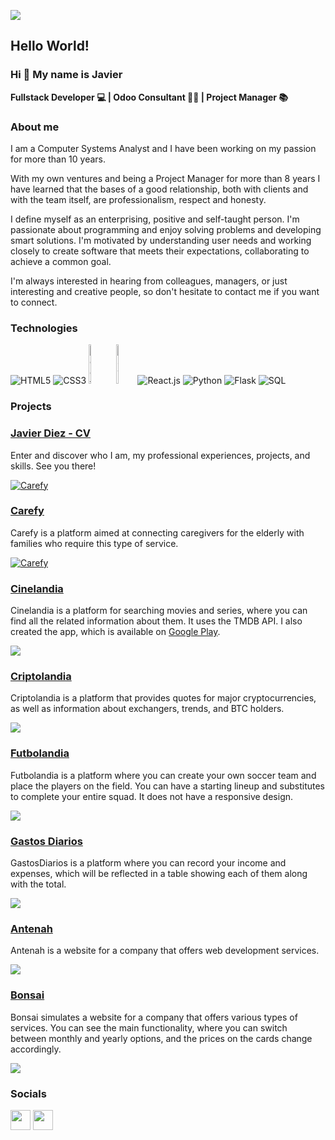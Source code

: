 ![](images/banner.png)

<div align="">
    <h2> Hello World! </h2>
    <h3> Hi 👋 My name is Javier </h3>
    <p> <b> Fullstack Developer 💻 | Odoo Consultant 👨‍💼 | Project Manager 📚 </b> </p>

### About me

I am a Computer Systems Analyst and I have been working on my passion for more than 10 years.

With my own ventures and being a Project Manager for more than 8 years I have learned that the bases of a good relationship, both with clients and with the team itself, are professionalism, respect and honesty.

I define myself as an enterprising, positive and self-taught person. I'm passionate about programming and enjoy solving problems and developing smart solutions. I'm motivated by understanding user needs and working closely to create software that meets their expectations, collaborating to achieve a common goal.

I'm always interested in hearing from colleagues, managers, or just interesting and creative people, so don't hesitate to contact me if you want to connect.

### Technologies

<img src="https://i.postimg.cc/XY9x18g1/317755-badge-html-html5-achievement-award-icon.png" alt="HTML5" border="0" />
<img src="https://i.postimg.cc/2jBHBrZf/4202020-css3-html-logo-social-social-media-icon.png" alt="CSS3" border="0" />
<img src="https://i.postimg.cc/sXLpgQcZ/logo-bootstrap.png" alt="Bootstrap" width="8%" height="63px" border="0" />
<img src="https://upload.wikimedia.org/wikipedia/commons/thumb/9/99/Unofficial_JavaScript_logo_2.svg/1200px-Unofficial_JavaScript_logo_2.svg.png" width="6%" height="63px" alt="Javascript" border="0" />
<img src="https://i.postimg.cc/tT45THG8/7423888-react-react-native-icon.png" alt="React.js" border="0" />
<img src="https://i.postimg.cc/7ZqXczQx/4375050-logo-python-icon.png" alt="Python" border="0" />
<img src="https://i.postimg.cc/1XxrKVq1/4691324-flask-icon.png" alt="Flask" border="0" />
<img src="https://i.postimg.cc/0ytGBBwf/315887-document-sql-file-icon.png" alt="SQL" border="0" />


### Projects

<div>
     <h3><a target="_blank" href="https://javierdiez.netlify.app/">Javier Diez - CV</a></h3>   
    <p>Enter and discover who I am, my professional experiences, projects, and skills. See you there!</p>
<a href="https://javierdiez.netlify.app/" target="_blank" rel="noreferrer"><img src="https://i.postimg.cc/52r9G4Kt/Javier-Diez-CV-1.png" alt="Carefy" border="0" /></a>
 <h3><a target="_blank" href="https://sample-service-name-2ja2.onrender.com/">Carefy</a></h3>   
    <p>Carefy is a platform aimed at connecting caregivers for the elderly with families who require this type of service.</p>
<a href="https://sample-service-name-2ja2.onrender.com/" target="_blank" rel="noreferrer"><img src="https://i.postimg.cc/7hyBh45M/Carefy.png" alt="Carefy" border="0" /></a>
<h3><a target="_blank" href="https://cinelandia.netlify.app/">Cinelandia</a></h3>   
    <p>Cinelandia is a platform for searching movies and series, where you can find all the related information about them. It uses the TMDB API. I also created the app, which is available on <a href="https://play.google.com/store/apps/details?id=com.cinelandia.cinelandia">Google Play</a>.</p>
<a href="https://cinelandia.netlify.app/" target="_blank" rel="noreferrer"><img src="https://i.postimg.cc/pdFYF7b0/Cinelandia.png"/></a>
   <h3><a href="https://criptolandia.netlify.app/">Criptolandia</a></h3>   
    <p>Criptolandia is a platform that provides quotes for major cryptocurrencies, as well as information about exchangers, trends, and BTC holders.</p>
<a href="https://criptolandia.netlify.app/" target="_blank" rel="noreferrer"><img src="https://i.postimg.cc/CL8F9sg3/Criptolandia.png"/></a>
     <h3><a href="https://futbolandia.netlify.app/">Futbolandia</a></h3>     
    <p>Futbolandia is a platform where you can create your own soccer team and place the players on the field. You can have a starting lineup and substitutes to complete your entire squad. It does not have a responsive design.</p>
<a href="https://futbolandia.netlify.app/" target="_blank" rel="noreferrer"><img src="https://i.postimg.cc/pXB22XmC/Futbol-Team.png"/></a>
    <h3><a href="https://gastosdiarios.netlify.app/">Gastos Diarios</a></h3>    
    <p>GastosDiarios is a platform where you can record your income and expenses, which will be reflected in a table showing each of them along with the total.</p>
<a href="https://gastosdiarios.netlify.app/" target="_blank" rel="noreferrer"><img src="https://i.postimg.cc/Y9mrk6FL/App-Gastos.png"/></a>
      <h3><a href="https://antenah.netlify.app/">Antenah</a></h3>    
    <p>Antenah is a website for a company that offers web development services.</p>
<a href="https://antenah.netlify.app/" target="_blank" rel="noreferrer"><img src="https://i.postimg.cc/vm0M5PrV/Antenah.png"/></a>
    <h3><a href="[https://antenah.netlify.app/](https://bonsaiweb.netlify.app/)">Bonsai</a></h3>    
    <p>Bonsai simulates a website for a company that offers various types of services. You can see the main functionality, where you can switch between monthly and yearly options, and the prices on the cards change accordingly.</p>
<a href="[https://antenah.netlify.app/](https://bonsaiweb.netlify.app/)" target="_blank" rel="noreferrer"><img src="https://i.postimg.cc/q7ryNG0n/Bonsai.png"/></a>
</div>






### Socials

<p align=""> <a href="https://www.x.com/jeydi_dev" target="_blank" rel="noreferrer"><img src="https://cdn2.iconfinder.com/data/icons/threads-by-instagram/24/x-logo-twitter-new-brand-contained-256.png" width="32" height="32" /></a> <a href="https://www.linkedin.com/in/javier-diezz/" target="_blank" rel="noreferrer"><img src="https://raw.githubusercontent.com/danielcranney/readme-generator/main/public/icons/socials/linkedin.svg" width="32" height="32" /></a></p>

</div>
